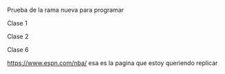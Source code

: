 Prueba de la rama nueva para programar 

Clase 1

Clase 2

Clase 6



https://www.espn.com/nba/ esa es la pagina que estoy queriendo replicar
